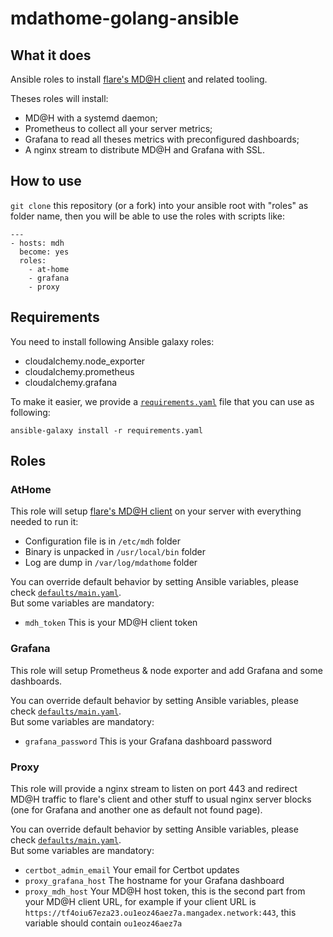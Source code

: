# mdathome-golang-ansible

## What it does

Ansible roles to install [flare's MD@H client](https://github.com/lflare/mdathome-golang) and related tooling.

Theses roles will install:
- MD@H with a systemd daemon;
- Prometheus to collect all your server metrics;
- Grafana to read all theses metrics with preconfigured dashboards;
- A nginx stream to distribute MD@H and Grafana with SSL.

## How to use

`git clone` this repository (or a fork) into your ansible root with "roles" as folder name, then you will be able to use
the roles with scripts like:
```ansible
---
- hosts: mdh
  become: yes
  roles:
    - at-home
    - grafana
    - proxy
```

## Requirements

You need to install following Ansible galaxy roles:
- cloudalchemy.node_exporter
- cloudalchemy.prometheus
- cloudalchemy.grafana

To make it easier, we provide a [`requirements.yaml`](./requirements.yaml) file that you can use as following:
```shell
ansible-galaxy install -r requirements.yaml
```

## Roles

### AtHome

This role will setup [flare's MD@H client](https://github.com/lflare/mdathome-golang) on your server with everything
needed to run it:
- Configuration file is in `/etc/mdh` folder
- Binary is unpacked in `/usr/local/bin` folder
- Log are dump in `/var/log/mdathome` folder

You can override default behavior by setting Ansible variables, please check [`defaults/main.yaml`](./at-home/defaults/main.yaml).<br/>
But some variables are mandatory:
- `mdh_token` This is your MD@H client token

### Grafana

This role will setup Prometheus & node exporter and add Grafana and some dashboards.

You can override default behavior by setting Ansible variables, please check [`defaults/main.yaml`](./grafana/defaults/main.yaml).<br/>
But some variables are mandatory:
- `grafana_password` This is your Grafana dashboard password

### Proxy

This role will provide a nginx stream to listen on port 443 and redirect MD@H traffic to flare's client and other stuff 
to usual nginx server blocks (one for Grafana and another one as default not found page).

You can override default behavior by setting Ansible variables, please check [`defaults/main.yaml`](./proxy/defaults/main.yaml).<br/>
But some variables are mandatory:
- `certbot_admin_email` Your email for Certbot updates
- `proxy_grafana_host` The hostname for your Grafana dashboard
- `proxy_mdh_host` Your MD@H host token, this is the second part from your MD@H client URL, for example if your client 
  URL is `https://tf4oiu67eza23.ou1eoz46aez7a.mangadex.network:443`, this variable should contain `ou1eoz46aez7a`
